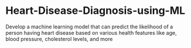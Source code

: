 # Heart-Disease-Diagnosis-using-ML
Develop a machine learning model that can predict the likelihood of a person having heart disease based on various health features like age, blood pressure, cholesterol levels, and more
